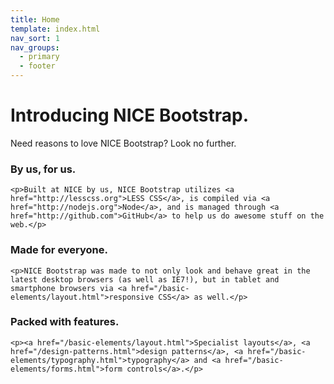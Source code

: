 ```yaml
---
title: Home
template: index.html
nav_sort: 1
nav_groups:
  - primary
  - footer
---
```

# Introducing NICE Bootstrap.

<p class="marketing-byline">Need reasons to love NICE Bootstrap? Look no further.</p>

<div class="grid3">
  <div>
    <h3>By us, for us.</h3>

    <p>Built at NICE by us, NICE Bootstrap utilizes <a href="http://lesscss.org">LESS CSS</a>, is compiled via <a href="http://nodejs.org">Node</a>, and is managed through <a href="http://github.com">GitHub</a> to help us do awesome stuff on the web.</p>
  </div>

  <div>
    <h3>Made for everyone.</h3>

    <p>NICE Bootstrap was made to not only look and behave great in the latest desktop browsers (as well as IE7!), but in tablet and smartphone browsers via <a href="/basic-elements/layout.html">responsive CSS</a> as well.</p>
  </div>

  <div>
    <h3>Packed with features.</h3>

    <p><a href="/basic-elements/layout.html">Specialist layouts</a>, <a href="/design-patterns.html">design patterns</a>, <a href="/basic-elements/typography.html">typography</a> and <a href="/basic-elements/forms.html">form controls</a>.</p>
  </div>
</div>
